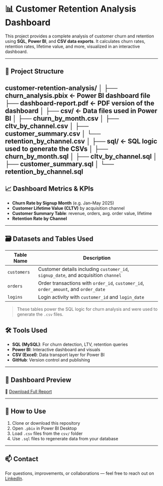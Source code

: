 # 📊 Customer Retention Analysis Dashboard

This project provides a complete analysis of customer churn and retention using **SQL**, **Power BI**, and **CSV data exports**. It calculates churn rates, retention rates, lifetime value, and more, visualized in an interactive dashboard.

---

## 📁 Project Structure

customer-retention-analysis/
│
├── churn_analysis.pbix ← Power BI dashboard file
├── dashboard-report.pdf ← PDF version of the dashboard
│
├── csv/ ← Data files used in Power BI
│ ├── churn_by_month.csv
│ ├── cltv_by_channel.csv
│ ├── customer_summary.csv
│ └── retention_by_channel.csv
│
├── sql/ ← SQL logic used to generate the CSVs
│ ├── churn_by_month.sql
│ ├── cltv_by_channel.sql
│ ├── customer_summary.sql
│ └── retention_by_channel.sql
---

## 📈 Dashboard Metrics & KPIs

- **Churn Rate by Signup Month** (e.g. Jan–May 2025)
- **Customer Lifetime Value (CLTV)** by acquisition channel
- **Customer Summary Table**: revenue, orders, avg. order value, lifetime
- **Retention Rate by Channel**

---
## 🗃️ Datasets and Tables Used

| Table Name | Description |
|------------|-------------|
| `customers` | Customer details including `customer_id`, `signup_date`, and acquisition `channel` |
| `orders` | Order transactions with `order_id`, `customer_id`, `order_amount`, and `order_date` |
| `logins` | Login activity with `customer_id` and `login_date` |

> These tables power the SQL logic for churn analysis and were used to generate the `.csv` files.
## 🛠 Tools Used

- **SQL (MySQL)**: For churn detection, LTV, retention queries
- **Power BI**: Interactive dashboard and visuals
- **CSV (Excel)**: Data transport layer for Power BI
- **GitHub**: Version control and publishing

---

## 📄 Dashboard Preview

📎 [Download Full Report](dashboard-report.pdf)

---

## 🧠 How to Use

1. Clone or download this repository
2. Open `.pbix` in Power BI Desktop
3. Load `.csv` files from the `csv/` folder
4. Use `.sql` files to regenerate data from your database

---

## 📫 Contact

For questions, improvements, or collaborations — feel free to reach out on [LinkedIn](https://linkedin.com).

